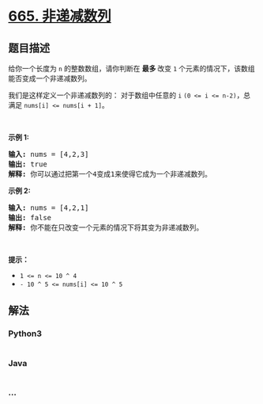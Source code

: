 # [665. 非递减数列](https://leetcode-cn.com/problems/non-decreasing-array)



## 题目描述

<!-- 这里写题目描述 -->

<p>给你一个长度为 <code>n</code> 的整数数组，请你判断在 <strong>最多 </strong>改变 <code>1</code> 个元素的情况下，该数组能否变成一个非递减数列。</p>

<p>我们是这样定义一个非递减数列的： 对于数组中任意的 <code>i</code> <code>(0 <= i <= n-2)</code>，总满足 <code>nums[i] <= nums[i + 1]</code>。</p>

<p> </p>

<p><strong>示例 1:</strong></p>

<pre>
<strong>输入:</strong> nums = [4,2,3]
<strong>输出:</strong> true
<strong>解释:</strong> 你可以通过把第一个4变成1来使得它成为一个非递减数列。
</pre>

<p><strong>示例 2:</strong></p>

<pre>
<strong>输入:</strong> nums = [4,2,1]
<strong>输出:</strong> false
<strong>解释:</strong> 你不能在只改变一个元素的情况下将其变为非递减数列。
</pre>

<p> </p>

<p><strong>提示：</strong></p>

<ul>
	<li><code>1 <= n <= 10 ^ 4</code></li>
	<li><code>- 10 ^ 5 <= nums[i] <= 10 ^ 5</code></li>
</ul>


## 解法

<!-- 这里可写通用的实现逻辑 -->

<!-- tabs:start -->

### **Python3**

<!-- 这里可写当前语言的特殊实现逻辑 -->

```python

```

### **Java**

<!-- 这里可写当前语言的特殊实现逻辑 -->

```java

```

### **...**

```

```

<!-- tabs:end -->
